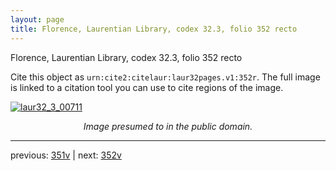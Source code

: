 ```yaml
---
layout: page
title: Florence, Laurentian Library, codex 32.3, folio 352 recto
---
```


Florence, Laurentian Library, codex 32.3, folio 352 recto

Cite this object as `urn:cite2:citelaur:laur32pages.v1:352r`.  The full image is linked to a citation tool you can use to cite regions of the image.

[![laur32_3_00711](http://www.homermultitext.org/iipsrv?IIIF=/project/homer/pyramidal/deepzoom/citelaur/laur32imgs/v1/laur32_3_00711.tif/full/800,/0/default.jpg)](http://www.homermultitext.org/ict2/?urn=urn:cite2:citelaur:laur32imgs.v1:laur32_3_00711) 

<p style="text-align: center; font-style: italic;">Image presumed to in the public domain.</p>

---

previous: [351v](../351v/) | next: [352v](../352v/)